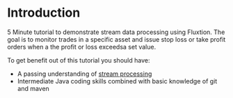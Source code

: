 # Introduction
5 Minute tutorial to demonstrate stream data processing using Fluxtion. 
The goal is to monitor trades in a specific asset and issue stop loss or take profit orders when a the profit or loss 
exceedsa set value.

To get benefit out of this tutorial you should have:

 - A passing understanding of [stream processing](https://dzone.com/articles/what-is-stream-processing-a-gentle-introduction)
 - Intermediate Java coding skills combined with basic knowledge of git and maven


